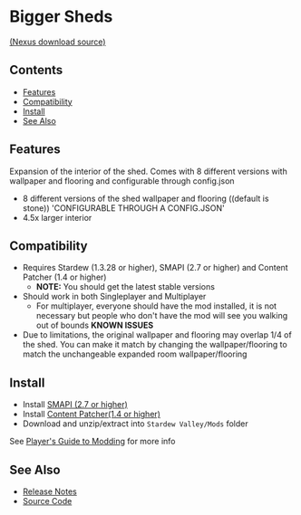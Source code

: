 # Bigger Sheds
[(Nexus download source)](https://www.nexusmods.com/stardewvalley/mods/2816)

## Contents
- [Features](https://github.com/JessebotX/StardewMods/tree/master/ContentPatcherMods/BiggerSheds#features)
- [Compatibility](https://github.com/JessebotX/StardewMods/tree/master/ContentPatcherMods/BiggerSheds#compatibility)
- [Install](https://github.com/JessebotX/StardewMods/tree/master/ContentPatcherMods/BiggerSheds#install)
- [See Also](https://github.com/JessebotX/StardewMods/tree/master/ContentPatcherMods/BiggerSheds#see-also)

## Features
Expansion of the interior of the shed. Comes with 8 different versions with wallpaper and flooring and configurable through config.json 

- 8 different versions of the shed wallpaper and flooring ((default is stone)) 'CONFIGURABLE THROUGH A CONFIG.JSON'
- 4.5x larger interior

## Compatibility
- Requires Stardew (1.3.28 or higher), SMAPI (2.7 or higher) and Content Patcher (1.4 or higher)
  - **NOTE:** You should get the latest stable versions
- Should work in both Singleplayer and Multiplayer
  - For multiplayer, everyone should have the mod installed, it is not necessary but people who don't have the mod will see you walking out of bounds
**KNOWN ISSUES**
- Due to limitations, the original wallpaper and flooring may overlap 1/4 of the shed. You can make it match by changing the wallpaper/flooring to match the unchangeable expanded room wallpaper/flooring

## Install
- Install [SMAPI (2.7 or higher)](https://www.nexusmods.com/stardewvalley/mods/2400)
- Install [Content Patcher(1.4 or higher)](https://www.nexusmods.com/stardewvalley/mods/1915)
- Download and unzip/extract into ```Stardew Valley/Mods``` folder

See [Player's Guide to Modding](https://stardewvalleywiki.com/Modding:Player_Guide/Getting_Started) for more info

## See Also
- [Release Notes](https://github.com/JessebotX/StardewMods/blob/master/ContentPatcherMods/BiggerSheds/changelog.md)
- [Source Code](https://github.com/JessebotX/StardewMods/tree/master/ContentPatcherMods/BiggerSheds)